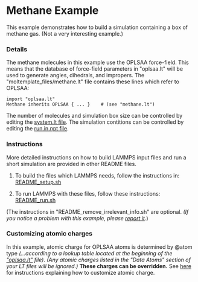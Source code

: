 Methane Example
===================
This example demonstrates how to build a simulation containing a box of methane gas.  (Not a very interesting example.)


### Details 

The methane molecules in this example use the OPLSAA force-field.  This means that the database of force-field parameters in "oplsaa.lt" will be used to generate angles, dihedrals, and impropers.  The "moltemplate_files/methane.lt" file contains these lines which refer to OPLSAA:

```
import "oplsaa.lt"
Methane inherits OPLSAA { ... }    # (see "methane.lt")
```

The number of molecules and simulation box size can be controlled by editing the [system.lt file](moltemplate_files/system.lt).  The simulation contitions can be controlled by editing the [run.in.npt file](run.in.npt).


### Instructions

More detailed instructions on how to build LAMMPS input files and run a short simulation are provided in other README files.

1) To build the files which LAMMPS needs, follow the instructions in:
[README_setup.sh](README_setup.sh)

2) To run LAMMPS with these files, follow these instructions:
[README_run.sh](README_run.sh)

(The instructions in "README_remove_irrelevant_info.sh" are optional.  *(If you notice a problem with this example, please [report it](../README.md).*)


### Customizing atomic charges

In this example, atomic charge for OPLSAA atoms is determined by @atom type
*(...according to a lookup table located at the beginning of the
["oplsaa.lt"](../../../moltemplate/force_fields/oplsaa.lt) file)*.
*(Any atomic charges listed in the "Data Atoms" section of your LT files
will be ignored.)*
**These charges can be overridden.**
See [here](../README.md#Customizing-atomic-charges-for-OPLSAA-molecules)
for instructions explaining how to customize atomic charge.
